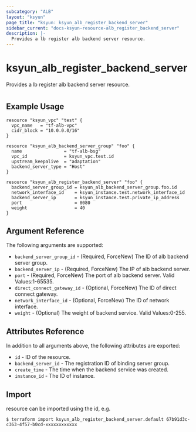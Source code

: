 ```yaml
---
subcategory: "ALB"
layout: "ksyun"
page_title: "ksyun: ksyun_alb_register_backend_server"
sidebar_current: "docs-ksyun-resource-alb_register_backend_server"
description: |-
  Provides a lb register alb backend server resource.
---
```


# ksyun_alb_register_backend_server

Provides a lb register alb backend server resource.

#

## Example Usage

```hcl
resource "ksyun_vpc" "test" {
  vpc_name   = "tf-alb-vpc"
  cidr_block = "10.0.0.0/16"
}

resource "ksyun_alb_backend_server_group" "foo" {
  name                = "tf-alb-bsg"
  vpc_id              = ksyun_vpc.test.id
  upstream_keepalive  = "adaptation"
  backend_server_type = "Host"
}

resource "ksyun_alb_register_backend_server" "foo" {
  backend_server_group_id = ksyun_alb_backend_server_group.foo.id
  network_interface_id    = ksyun_instance.test.network_interface_id
  backend_server_ip       = ksyun_instance.test.private_ip_address
  port                    = 8080
  weight                  = 40
}
```

## Argument Reference

The following arguments are supported:

* `backend_server_group_id` - (Required, ForceNew) The ID of alb backend server group.
* `backend_server_ip` - (Required, ForceNew) The IP of alb backend server.
* `port` - (Required, ForceNew) The port of alb backend server. Valid Values:1-65535.
* `direct_connect_gateway_id` - (Optional, ForceNew) The ID of direct connect gateway.
* `network_interface_id` - (Optional, ForceNew) The ID of network interface.
* `weight` - (Optional) The weight of backend service. Valid Values:0-255.

## Attributes Reference

In addition to all arguments above, the following attributes are exported:

* `id` - ID of the resource.
* `backend_server_id` - The registration ID of binding server group.
* `create_time` - The time when the backend service was created.
* `instance_id` - The ID of instance.


## Import

resource can be imported using the id, e.g.

```
$ terraform import ksyun_alb_register_backend_server.default 67b91d3c-c363-4f57-b0cd-xxxxxxxxxxxx
```

